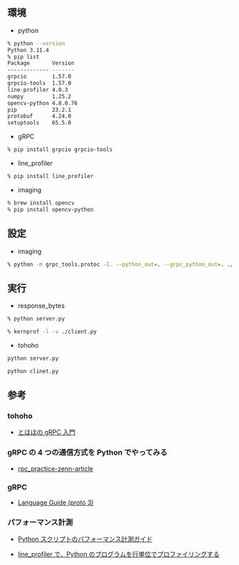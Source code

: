 ## 環境

- python

```bash
% python --version
Python 3.11.4
% pip list
Package       Version
------------- -------
grpcio        1.57.0
grpcio-tools  1.57.0
line-profiler 4.0.3
numpy         1.25.2
opencv-python 4.8.0.76
pip           23.2.1
protobuf      4.24.0
setuptools    65.5.0
```

- gRPC

```bash
% pip install grpcio grpcio-tools
```

- line_profiler

```bash
% pip install line_profiler
```

- imaging

```bash
% brew install opencv
% pip install opencv-python
```

## 設定

- imaging

```bash
% python -m grpc_tools.protoc -I. --python_out=. --grpc_python_out=. ./api/imaging.proto
```

## 実行

- response_bytes

```bash
% python server.py
```

```bash
% kernprof -l -v ./client.py
```

- tohoho

```bash
python server.py
```

```bash
python clinet.py
```

## 参考

### tohoho

- [とほほの gRPC 入門](https://www.tohoho-web.com/ex/grpc.html)

### gRPC の 4 つの通信方式を Python でやってみる

- [rpc_practice-zenn-article](https://zenn.dev/kumamoto/articles/0596ed47f33965)

### gRPC

- [Language Guide (proto 3)](https://protobuf.dev/programming-guides/proto3/)

### パフォーマンス計測

- [Python スクリプトのパフォーマンス計測ガイド](https://yakst.com/ja/posts/42)

- [line_profiler で、Python のプログラムを行単位でプロファイリングする](https://kazuhira-r.hatenablog.com/entry/2019/04/13/182005)
